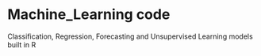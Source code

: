 # Machine_Learning code
Classification, Regression, Forecasting and Unsupervised Learning models built in R
